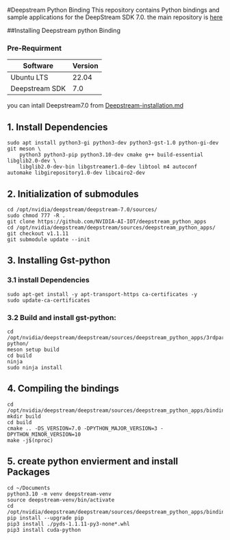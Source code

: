 #Deepstream Python Binding
This repository contains Python bindings and sample applications for the DeepStream SDK 7.0. 
the main repository is [here](https://github.com/NVIDIA-AI-IOT/deepstream_python_apps/tree/master/bindings)

##Installing Deepstream python Binding
### Pre-Requirment
| Software                    | Version  |
|-----------------------------|----------------|
| Ubuntu LTS                   | 22.04   |
| Deepstream SDK                   | 7.0   |
you can intall Deepstream7.0 from [Deepstream-installation.md](Deepstream-installation.md)
## 1. Install Dependencies  
```
sudo apt install python3-gi python3-dev python3-gst-1.0 python-gi-dev git meson \
    python3 python3-pip python3.10-dev cmake g++ build-essential libglib2.0-dev \
    libglib2.0-dev-bin libgstreamer1.0-dev libtool m4 autoconf automake libgirepository1.0-dev libcairo2-dev
```
## 2. Initialization of submodules
```
cd /opt/nvidia/deepstream/deepstream-7.0/sources/
sudo chmod 777 -R .
git clone https://github.com/NVIDIA-AI-IOT/deepstream_python_apps
cd /opt/nvidia/deepstream/deepstream/sources/deepstream_python_apps/
git checkout v1.1.11
git submodule update --init
```
## 3. Installing Gst-python
### 3.1 install Dependencies
```
sudo apt-get install -y apt-transport-https ca-certificates -y
sudo update-ca-certificates
```
### 3.2 Build and install gst-python:
```
cd /opt/nvidia/deepstream/deepstream/sources/deepstream_python_apps/3rdparty/gstreamer/subprojects/gst-python/
meson setup build
cd build
ninja
sudo ninja install
```
## 4. Compiling the bindings
```
cd /opt/nvidia/deepstream/deepstream/sources/deepstream_python_apps/bindings
mkdir build
cd build
cmake .. -DS_VERSION=7.0 -DPYTHON_MAJOR_VERSION=3 -DPYTHON_MINOR_VERSION=10 
make -j$(nproc)
```
## 5. create python envierment and install Packages
```
cd ~/Documents
python3.10 -m venv deepstream-venv
source deepstream-venv/bin/activate
cd /opt/nvidia/deepstream/deepstream/sources/deepstream_python_apps/bindings/build
pip install --upgrade pip
pip3 install ./pyds-1.1.11-py3-none*.whl
pip3 install cuda-python
```

